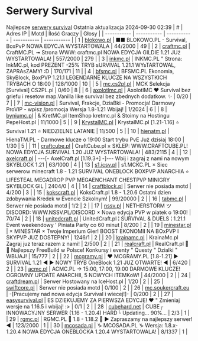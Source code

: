 
# Serwery Survival
Najlepsze [serwery survival](https://mcserwery.pl/serwery/minecraft/tryb/Survival)
Ostatnia aktualizacja 2024-09-30 02:39
| # | Adres IP | Motd | Ilość Graczy | Głosy |
| ----------- | ----------- | ----------- | ----------- | ----------- |
| 1 | 	[blokowo.pl](https://mcserwery.pl/serwery/minecraft/98/) | ■■ BLOKOWO.PL - Survival, BoxPvP NOWA EDYCJA WYSTARTOWALA | 44/2000 | 49 |
| 2 | 	[craftmc.pl](https://mcserwery.pl/serwery/minecraft/87/) | CraftMC.PL ➟ Strona WWW: craftmc.pl NOWA EDYCJA GILDIE 1.21 JUż WYSTARTOWALA! | 557/2000 | 279 |
| 3 | 	[inkmc.pl](https://mcserwery.pl/serwery/minecraft/15/) | INKMC.PL " Strona: InkMC.pl, kod PREZENT -25% TRYB sURVIVAL 1.21.1 WYsTARTOWAL, ZAPRAsZAMY! :D | 170/171 | 11 |
| 4 | 	[bfsmc.pl](https://mcserwery.pl/serwery/minecraft/2/) | BFSMC.PL  Ekonomia, SkyBlock, BoxPVP  1.21.1 LEGENDARNE KLUCZE NA WSZYSTKICH TRYBACH O 18:00 | 128/1000 | 10 |
| 5 | 	[mc.cs2pl.pl](https://mcserwery.pl/serwery/minecraft/783/) | MCK  Selekcja [Survival] CS2PL.pl | 0/60 | 8 |
| 6 | 	[axolotlmc.pl](https://mcserwery.pl/serwery/minecraft/251/) | AxolotlMC ❤ Survival bez griefu i resetow map.Vanilla like survival bez zbednych dodatkow. ✨ | 0/20 | 7 |
| 7 | 	[mc-vision.pl](https://mcserwery.pl/serwery/minecraft/211/) | Survival, Frakcje, DziaBki - Promocja\! Darmowy ProVIP - wpisz /promocja Wersja 1.8-1.21 Wbijaj\! | 1/2024 | 6 |
| 8 | 	[byniumc.pl](https://mcserwery.pl/serwery/minecraft/157/) | & KretMC.pl  ItemShop kretmc.pl & Stoimy na Hostingu PepeHost.pl | 11/1000 | 5 |
| 9 | 	[KrystalMC.pl](https://mcserwery.pl/serwery/minecraft/202/) | KrystalMC.pl [1.21-1.16] ⭐ Survival 1.21 ⭐ NIEDZIELNE LATANIE | 11/500 | 5 |
| 10 | 	[hienatm.pl](https://mcserwery.pl/serwery/minecraft/764/) | HienaTM.PL - Darmowe klucze o 19:00 Start trybu PvE Już dzisiaj 18:00 | 1/30 | 5 |
| 11 | 	[craftcube.pl](https://mcserwery.pl/serwery/minecraft/196/) | CraftCube.pl × SKLEP: WWW.CRAFTCUBE.PL!  NOWA EDYCJA SURVIVAL 1.20 JUZ WYSTARTOWALA! | 483/2115 | 4 |
| 12 | 	[axelcraft.pl](https://mcserwery.pl/serwery/minecraft/223/) | ---[- AxelCraft.pl [1.19.3+] -]---  Wbij i zagraj z nami na nowym SKYBLOCK 1.21  | 63/1000 | 4 |
| 13 | 	[s1.icsv.pl](https://mcserwery.pl/serwery/minecraft/286/) |  s1.MCKC.PL × Siec serwerow minecraft 1.8 - 1.21 SURVIVAL  ONEBLOCK  BOXPVP  ANARCHIA  ⭐ LIFESTEAL  MEGADROP  PVP  MEGAENCHANT  CHESTPVP  MINIGRY  SKYBLOCK  GIL | 2404/0 | 4 |
| 14 | 	[craftblock.pl](https://mcserwery.pl/serwery/minecraft/280/) | Serwer nie posiada motd | 4/200 | 3 |
| 15 | 	[kokscraft.pl](https://mcserwery.pl/serwery/minecraft/1/) | KoksCraft.pl  1.8 - 1.20.6 Ostatni dzien zdobywania Kredek w Evencie Szkolnym! | 99/20000 | 2 |
| 16 | 	[tabmc.pl](https://mcserwery.pl/serwery/minecraft/3/) | Serwer nie posiada motd | 1/2 | 2 |
| 17 | 	[nssv.pl](https://mcserwery.pl/serwery/minecraft/4/) | NETHERSTORM ツ DISCORD: WWW.NSSV.PL/DISCORD × Nowa edycja PVP w piatek o 19:00! | 70/74 | 2 |
| 18 | 	[unitedcraft.pl](https://mcserwery.pl/serwery/minecraft/11/) | UnitedCraft.pl ¦ SURVIVAL & DUELS ¦ 1.21.1 Event weekendowy ' Piniata Party co 60 minut | 8/200 | 2 |
| 19 | 	[minestar.pl](https://mcserwery.pl/serwery/minecraft/23/) | × MINESTAR × Twoje Imperium Gier! BOOST EKONOMII NA BOxPVP I SKYPVP JUZ DOSTEPNY! | 1246/1 | 2 |
| 20 | 	[krainamc.pl](https://mcserwery.pl/serwery/minecraft/39/) | KrainaMc.pl  Zagraj juz teraz razem z nami! | 2/500 | 2 |
| 21 | 	[realcraft.pl](https://mcserwery.pl/serwery/minecraft/63/) | RealCraft.pl   Najlepszy FreeBuild w Polsce! Konkursy i eventy " Questy " Dzialki " WBIJAJ! | 15/777 | 2 |
| 22 | 	[mcgramy.pl](https://mcserwery.pl/serwery/minecraft/197/) | ❤ MCGRAMY.PL [1.8-1.21] ▶ SURVIVAL 1.21 ◀  ▶ NOWY TRYB  OneBlock 1.21  JUZ OTWARTE! ◀ | 6/420 | 2 |
| 23 | 	[acmc.pl](https://mcserwery.pl/serwery/minecraft/220/) |  ACMC.PL → 15:00, 17:00, 19:00 DARMOWE KLUCZE!  OGROMNY UPDATE ANARCHII, 5 NOWYCH ITEMKoW! | 44/2000 | 2 |
| 24 | 	[craftdream.pl](https://mcserwery.pl/serwery/minecraft/746/) | Serwer Hostowany na IceHost.pl | 1/20 | 2 |
| 25 | 	[swiftcore.pl](https://mcserwery.pl/serwery/minecraft/60/) | Serwer nie posiada motd | 0/100 | 2 |
| 26 | 	[mc.soukercraft.eu](https://mcserwery.pl/serwery/minecraft/533/) | -[Pracujemy nad nowa edycja Survival i wiecej!]- | 0/200 | 2 |
| 27 | 	[easysurvival.pl](https://mcserwery.pl/serwery/minecraft/736/) | ES  DZIEKUJEMY ZA PIERWSZA EDYCJE! ❤ " Zmieniaj wersje na 1.16.5 i wbijaj! :> | 0/1 | 2 |
| 28 | 	[cubehard.net](https://mcserwery.pl/serwery/minecraft/10/) | CUBE┌ INNOWACYJNY SERWER (1.16 - 1.20.4) HARD└ Updating...  90%... | 2/3 | 1 |
| 29 | 	[rgmc.pl](https://mcserwery.pl/serwery/minecraft/34/) | RGMC.PL ✖ 1.8 - 1.18.2 ✖ ► Zapraszamy na najlepszy serwer! ◄ | 123/2000 | 1 |
| 30 | 	[mcosada.pl](https://mcserwery.pl/serwery/minecraft/65/) | ♑ MCOSADA.PL ♑ Wersja: 1.8.x-1.20.4  NOWA EDYCJA ONEBLOCKA 1.20.4 WYSTARTOWALA! | 8/1337 | 1 |
